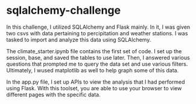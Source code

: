 # sqlalchemy-challenge

In this challenge, I utilized SQLAlchemy and Flask mainly. In it, I was given two csvs with data pertaining to percipitation and weather stations. I was tasked to import and analyze this data using SQLAlchemy.

The climate_starter.ipynb file contains the first set of code. I set up the session, base, and saved the tables to use later. Then, I answered various questions that prompted me to query the data set and use various filters. Ultimately, I wused matplotlib as well to help graph some of this data.

In the app.py file, I set up APIs to view the analysis that I had performed using Flask. With this toolset, you are able to use your browser to view different pages with the specific data. 
